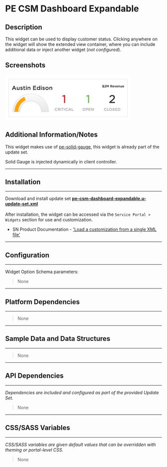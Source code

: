 # PE CSM Dashboard Expandable

## Description

This widget can be used to display customer status. Clicking anywhere on the widget will show the extended view container, where you can include additional data or inject another widget (_not configured_).

## Screenshots
![alt text](../images/pe-csm-dashboard-expandable-card.png "PE CSM Dashboard Expandable")

## Additional Information/Notes
This widget makes use of [pe-solid-gauge](https://github.com/platform-experience/serviceportal-widget-library/tree/master/highcharts/pe-solid-gauge), this widget is already part of the update set.

Solid Gauge is injected dynamically in client controller.

---
## Installation
---
Download and install update set **[pe-csm-dashboard-expandable.u-update-set.xml](https://github.com/platform-experience/serviceportal-widget-library/blob/master/pe-csm-dashboard-expandable/pe-csm-dashboard-expandable.u-update-set.xml)** <br/><br/>
After installation, the widget can be accessed via the `Service Portal > Widgets` section for use and customization.<br/>
* SN Product Documentation - ['Load a customization from a single XML file'](https://docs.servicenow.com/bundle/kingston-application-development/page/build/system-update-sets/task/t_SaveAnUpdateSetAsAnXMLFile.html)

---
## Configuration
---
Widget Option Schema parameters:
> None
---
## Platform Dependencies
---
> None
---
## Sample Data and Data Structures
---
> None
---
## API Dependencies
---
<i>Dependencies are included and configured as part of the provided Update Set.</i>
> None
---
## CSS/SASS Variables
---
_CSS/SASS variables are given default values that can be overridden with theming or portal-level CSS._
> None